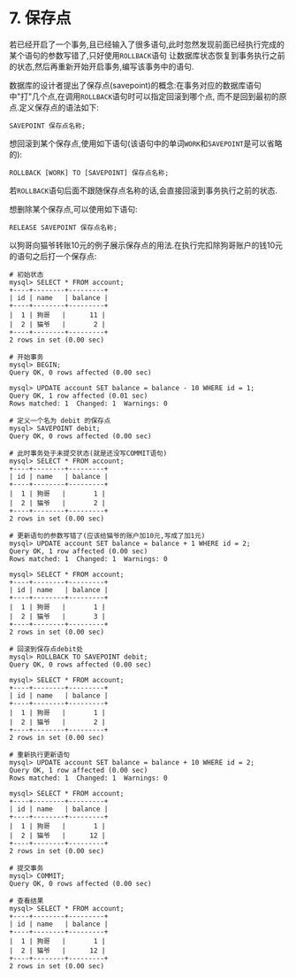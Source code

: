 # 7. 保存点

若已经开启了一个事务,且已经输入了很多语句,此时忽然发现前面已经执行完成的某个语句的参数写错了,只好使用`ROLLBACK`语句
让数据库状态恢复到事务执行之前的状态,然后再重新开始开启事务,编写该事务中的语句.

数据库的设计者提出了保存点(savepoint)的概念:在事务对应的数据库语句中"打"几个点,在调用`ROLLBACK`语句时可以指定回滚到哪个点,
而不是回到最初的原点.定义保存点的语法如下:

```
SAVEPOINT 保存点名称;
```

想回滚到某个保存点,使用如下语句(该语句中的单词`WORK`和`SAVEPOINT`是可以省略的):

```
ROLLBACK [WORK] TO [SAVEPOINT] 保存点名称;
```

若`ROLLBACK`语句后面不跟随保存点名称的话,会直接回滚到事务执行之前的状态.

想删除某个保存点,可以使用如下语句:

```
RELEASE SAVEPOINT 保存点名称;
```

以狗哥向猫爷转账10元的例子展示保存点的用法.在执行完扣除狗哥账户的钱10元的语句之后打一个保存点:

```
# 初始状态
mysql> SELECT * FROM account;
+----+--------+---------+
| id | name   | balance |
+----+--------+---------+
|  1 | 狗哥   |      11 |
|  2 | 猫爷   |       2 |
+----+--------+---------+
2 rows in set (0.00 sec)
```

```
# 开始事务
mysql> BEGIN;
Query OK, 0 rows affected (0.00 sec)

mysql> UPDATE account SET balance = balance - 10 WHERE id = 1;
Query OK, 1 row affected (0.01 sec)
Rows matched: 1  Changed: 1  Warnings: 0

# 定义一个名为 debit 的保存点
mysql> SAVEPOINT debit;
Query OK, 0 rows affected (0.00 sec)

# 此时事务处于未提交状态(就是还没写COMMIT语句)
mysql> SELECT * FROM account;
+----+--------+---------+
| id | name   | balance |
+----+--------+---------+
|  1 | 狗哥   |       1 |
|  2 | 猫爷   |       2 |
+----+--------+---------+
2 rows in set (0.00 sec)

# 更新语句的参数写错了(应该给猫爷的账户加10元,写成了加1元)
mysql> UPDATE account SET balance = balance + 1 WHERE id = 2;
Query OK, 1 row affected (0.00 sec)
Rows matched: 1  Changed: 1  Warnings: 0

mysql> SELECT * FROM account;
+----+--------+---------+
| id | name   | balance |
+----+--------+---------+
|  1 | 狗哥   |       1 |
|  2 | 猫爷   |       3 |
+----+--------+---------+
2 rows in set (0.00 sec)

# 回滚到保存点debit处
mysql> ROLLBACK TO SAVEPOINT debit;
Query OK, 0 rows affected (0.00 sec)

mysql> SELECT * FROM account;
+----+--------+---------+
| id | name   | balance |
+----+--------+---------+
|  1 | 狗哥   |       1 |
|  2 | 猫爷   |       2 |
+----+--------+---------+
2 rows in set (0.00 sec)

# 重新执行更新语句
mysql> UPDATE account SET balance = balance + 10 WHERE id = 2;
Query OK, 1 row affected (0.00 sec)
Rows matched: 1  Changed: 1  Warnings: 0

mysql> SELECT * FROM account;
+----+--------+---------+
| id | name   | balance |
+----+--------+---------+
|  1 | 狗哥   |       1 |
|  2 | 猫爷   |      12 |
+----+--------+---------+
2 rows in set (0.00 sec)

# 提交事务
mysql> COMMIT;
Query OK, 0 rows affected (0.00 sec)

# 查看结果
mysql> SELECT * FROM account;
+----+--------+---------+
| id | name   | balance |
+----+--------+---------+
|  1 | 狗哥   |       1 |
|  2 | 猫爷   |      12 |
+----+--------+---------+
2 rows in set (0.00 sec)
```
